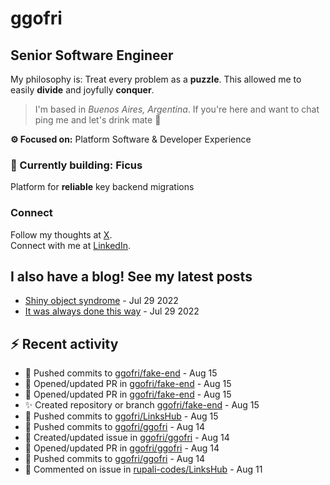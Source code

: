 # ggofri

## Senior Software Engineer

My philosophy is: Treat every problem as a **puzzle**. This allowed me to easily **divide** and joyfully **conquer**.

> I'm based in _Buenos Aires, Argentina_. If you're here and want to chat ping me and let's drink mate 🧉

**⚙️ Focused on:** Platform Software & Developer Experience

### 🧱 Currently building: Ficus

Platform for **reliable** key backend migrations

### Connect

Follow my thoughts at [X](https://x.com/ggofri).  
Connect with me at [LinkedIn](https://linkedin.com/in/ggofri).

## I also have a blog! See my latest posts
<!--START_SECTION:blog_posts-->
- [Shiny object syndrome](https://ggofri.vercel.app/blog/shiny-object) - Jul 29 2022
- [It was always done this way](https://ggofri.vercel.app/blog/always-done-this-way) - Jul 29 2022
<!--END_SECTION:blog_posts-->

## :zap: Recent activity
<!--START_SECTION:activity-->
- 🚀 Pushed commits to [ggofri/fake-end](https://github.com/ggofri/fake-end) - Aug 15
- 🔄 Opened/updated PR in [ggofri/fake-end](https://github.com/ggofri/fake-end) - Aug 15
- 🔄 Opened/updated PR in [ggofri/fake-end](https://github.com/ggofri/fake-end) - Aug 15
- ✨ Created repository or branch [ggofri/fake-end](https://github.com/ggofri/fake-end) - Aug 15
- 🚀 Pushed commits to [ggofri/LinksHub](https://github.com/ggofri/LinksHub) - Aug 15
- 🚀 Pushed commits to [ggofri/ggofri](https://github.com/ggofri/ggofri) - Aug 14
- 🐛 Created/updated issue in [ggofri/ggofri](https://github.com/ggofri/ggofri) - Aug 14
- 🔄 Opened/updated PR in [ggofri/ggofri](https://github.com/ggofri/ggofri) - Aug 14
- 🚀 Pushed commits to [ggofri/ggofri](https://github.com/ggofri/ggofri) - Aug 14
- 💬 Commented on issue in [rupali-codes/LinksHub](https://github.com/rupali-codes/LinksHub) - Aug 11
<!--END_SECTION:activity-->
